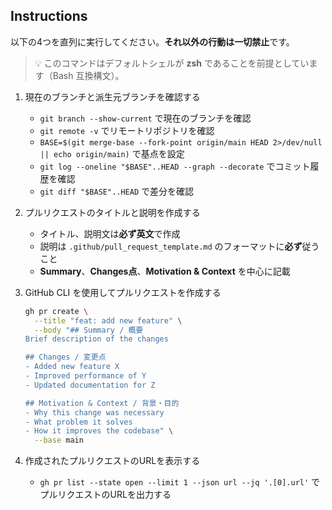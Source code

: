 ## Instructions
以下の4つを直列に実行してください。**それ以外の行動は一切禁止**です。

> 💡 このコマンドはデフォルトシェルが **zsh** であることを前提としています（Bash 互換構文）。

1. 現在のブランチと派生元ブランチを確認する
   - `git branch --show-current` で現在のブランチを確認
   - `git remote -v` でリモートリポジトリを確認
   - `BASE=$(git merge-base --fork-point origin/main HEAD 2>/dev/null || echo origin/main)` で基点を設定
   - `git log --oneline "$BASE"..HEAD --graph --decorate` でコミット履歴を確認
   - `git diff "$BASE"..HEAD` で差分を確認

2. プルリクエストのタイトルと説明を作成する
   - タイトル、説明文は**必ず英文**で作成
   - 説明は `.github/pull_request_template.md` のフォーマットに**必ず**従うこと
   - **Summary**、**Changes点**、**Motivation & Context** を中心に記載

3. GitHub CLI を使用してプルリクエストを作成する
   ```zsh
   gh pr create \
     --title "feat: add new feature" \
     --body "## Summary / 概要
   Brief description of the changes

   ## Changes / 変更点
   - Added new feature X
   - Improved performance of Y
   - Updated documentation for Z

   ## Motivation & Context / 背景・目的
   - Why this change was necessary
   - What problem it solves
   - How it improves the codebase" \
     --base main
   ```

4. 作成されたプルリクエストのURLを表示する
   - `gh pr list --state open --limit 1 --json url --jq '.[0].url'` でプルリクエストのURLを出力する
